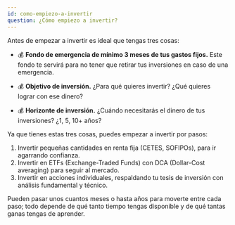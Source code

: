 ```yaml
---
id: como-empiezo-a-invertir
question: ¿Cómo empiezo a invertir?
---
```


Antes de empezar a invertir es ideal que tengas tres cosas:

- 💰 **Fondo de emergencia de mínimo 3 meses de tus gastos fijos.** Este fondo te servirá para no tener que retirar tus inversiones en caso de una emergencia.

- 💰 **Objetivo de inversión.** ¿Para qué quieres invertir? ¿Qué quieres lograr con ese dinero?

- 💰 **Horizonte de inversión.** ¿Cuándo necesitarás el dinero de tus inversiones? ¿1, 5, 10+ años?

Ya que tienes estas tres cosas, puedes empezar a invertir por pasos:

1. Invertir pequeñas cantidades en renta fija (CETES, SOFIPOs), para ir agarrando confianza.
2. Invertir en ETFs (Exchange-Traded Funds) con DCA (Dollar-Cost averaging) para seguir al mercado.
3. Invertir en acciones individuales, respaldando tu tesis de inversión con análisis fundamental y técnico.

Pueden pasar unos cuantos meses o hasta años para moverte entre cada paso; todo depende de qué tanto tiempo tengas disponible y de qué tantas ganas tengas de aprender.
